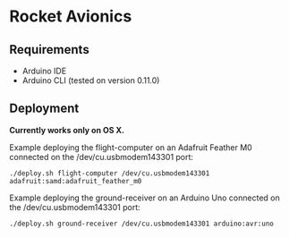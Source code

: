 # Rocket Avionics

## Requirements
- Arduino IDE
- Arduino CLI (tested on version 0.11.0)

## Deployment
**Currently works only on OS X.**

Example deploying the flight-computer on an Adafruit Feather M0 connected on the /dev/cu.usbmodem143301 port:
```
./deploy.sh flight-computer /dev/cu.usbmodem143301 adafruit:samd:adafruit_feather_m0
```

Example deploying the ground-receiver on an Arduino Uno connected on the /dev/cu.usbmodem143301 port:
```
./deploy.sh ground-receiver /dev/cu.usbmodem143301 arduino:avr:uno
```
